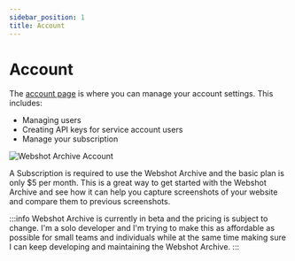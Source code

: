 ```yaml
---
sidebar_position: 1
title: Account
---
```


# Account

The [account page](https://www.webshotarchive.com/account) is where you can manage your account settings. This includes:

- Managing users
- Creating API keys for service account users
- Manage your subscription

![Webshot Archive Account](/img/screenshots/ui-tour-account.png)

A Subscription is required to use the Webshot Archive and the basic plan is only $5 per month. This is a great way to get started with the Webshot Archive and see how it can help you capture screenshots of your website and compare them to previous screenshots.

:::info
Webshot Archive is currently in beta and the pricing is subject to change. I'm a solo developer and I'm trying to make this as affordable as possible for small teams and individuals
while at the same time making sure I can keep developing and maintaining the Webshot Archive.
:::
